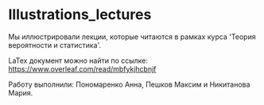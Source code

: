 # Illustrations_lectures
Мы иллюстрировали лекции, которые читаются в рамках курса 'Теория вероятности и статистика'.

LaTex документ можно найти по ссылке: https://www.overleaf.com/read/mbfykjhcbnjf

Работу выполнили: Пономаренко Анна, Пешков Максим и Никитанова Мария.
